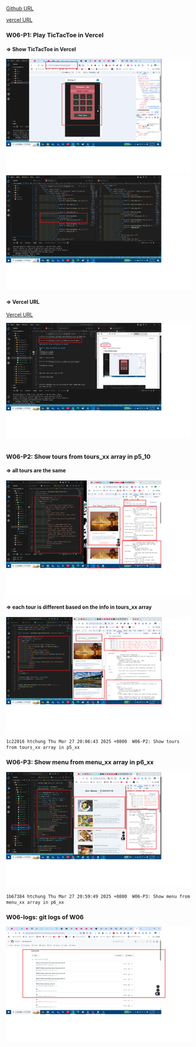 [Github URL](https://github.com/29261821/1132-1N-demo-10)

[vercel URL](https://1132-1-n-demo-10.vercel.app/)

### W06-P1: Play TicTacToe in Vercel

#### => Show TicTacToe in Vercel

![](w06-p1-1.png)
![](w06-p1-2.png)

#### => Vercel URL

[Vercel URL](https://1132-1-n-demo-10.vercel.app/)

![](w06-p1-3.png)

```

```

### W06-P2: Show tours from tours_xx array in p5_10

#### => all tours are the same

![](w06-p2-1.png)

#### => each tour is different based on the info in tours_xx array

![](w06-p2-2.png)

```
1c22016 htchung Thu Mar 27 20:06:43 2025 +0800  W06-P2: Show tours from tours_xx array in p5_xx
```

### W06-P3: Show menu from menu_xx array in p6_xx

![](w06-p3.png)

```
1b67384 htchung Thu Mar 27 20:59:49 2025 +0800  W06-P3: Show menu from menu_xx array in p6_xx
```

### W06-logs: git logs of W06

![](w06-logs.png)
